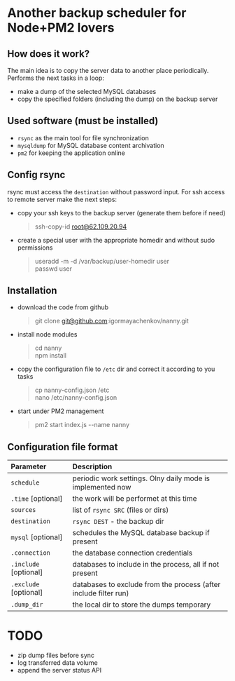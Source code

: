 Another backup scheduler for Node+PM2 lovers
=================================================
How does it work?
-----------------
The main idea is to copy the server data to another place periodically. Performs the next tasks in a loop:
- make a dump of the selected MySQL databases 
- copy the specified folders (including the dump) on the backup server 

Used software (must be installed)
---------------------------------
- `rsync` as the main tool for file synchronization
- `mysqldump` for MySQL database content archivation
- `pm2` for keeping the application online

Config rsync 
-------------
rsync must access the `destination` without password input. For ssh access to remote server make the next steps:
- copy your ssh keys to the backup server (generate them before if need)
    > ssh-copy-id root@62.109.20.94
- create a special user with the appropriate homedir and without sudo permissions
    > useradd -m -d /var/backup/user-homedir user    
    passwd user


Installation
----------------
- download the code from github
    > git clone git@github.com:igormayachenkov/nanny.git
- install node modules
    > cd nanny    
    npm install
- copy the configuration file to `/etc` dir and correct it according to you tasks
    > cp nanny-config.json /etc   
    nano /etc/nanny-config.json
- start under PM2 management
    > pm2 start index.js --name nanny

Configuration file format
--------------------------
| Parameter                 | Description                                                   |
| :---------------          |:-----------------------------------------------------------   |
| `schedule`                | periodic work settings. Olny daily mode is implemented now    |
|   `.time`  [optional]     | the work will be performet at this time                       |
| `sources`                 | list of `rsync SRC` (files or dirs)                           |
| `destination`             | `rsync DEST` - the backup dir                                 |
| `mysql` [optional]        | schedules the MySQL database backup if present                |
|   `.connection`           | the database connection credentials                           |
|   `.include`  [optional]  | databases to include in the process, all if not present       |
|   `.exclude`  [optional]  | databases to exclude from the process (after include filter run)|
|   `.dump_dir`             | the local dir to store the dumps temporary                    |

TODO
======
- zip dump files before sync
- log transferred data volume
- append the server status API